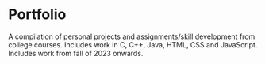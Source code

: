 # Portfolio
A compilation of personal projects and assignments/skill development from college courses.
Includes work in C, C++, Java, HTML, CSS and JavaScript.
Includes work from fall of 2023 onwards.
